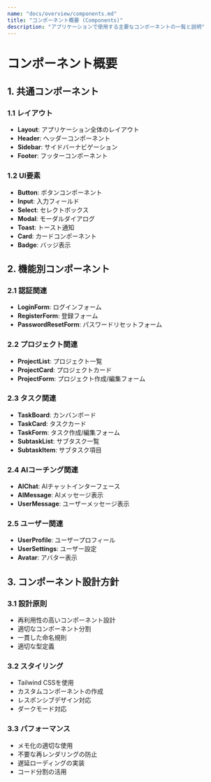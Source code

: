```yaml
---
name: "docs/overview/components.md"
title: "コンポーネント概要 (Components)"
description: "アプリケーションで使用する主要なコンポーネントの一覧と説明"
---
```


# コンポーネント概要

## 1. 共通コンポーネント

### 1.1 レイアウト
- **Layout**: アプリケーション全体のレイアウト
- **Header**: ヘッダーコンポーネント
- **Sidebar**: サイドバーナビゲーション
- **Footer**: フッターコンポーネント

### 1.2 UI要素
- **Button**: ボタンコンポーネント
- **Input**: 入力フィールド
- **Select**: セレクトボックス
- **Modal**: モーダルダイアログ
- **Toast**: トースト通知
- **Card**: カードコンポーネント
- **Badge**: バッジ表示

## 2. 機能別コンポーネント

### 2.1 認証関連
- **LoginForm**: ログインフォーム
- **RegisterForm**: 登録フォーム
- **PasswordResetForm**: パスワードリセットフォーム

### 2.2 プロジェクト関連
- **ProjectList**: プロジェクト一覧
- **ProjectCard**: プロジェクトカード
- **ProjectForm**: プロジェクト作成/編集フォーム

### 2.3 タスク関連
- **TaskBoard**: カンバンボード
- **TaskCard**: タスクカード
- **TaskForm**: タスク作成/編集フォーム
- **SubtaskList**: サブタスク一覧
- **SubtaskItem**: サブタスク項目

### 2.4 AIコーチング関連
- **AIChat**: AIチャットインターフェース
- **AIMessage**: AIメッセージ表示
- **UserMessage**: ユーザーメッセージ表示

### 2.5 ユーザー関連
- **UserProfile**: ユーザープロフィール
- **UserSettings**: ユーザー設定
- **Avatar**: アバター表示

## 3. コンポーネント設計方針

### 3.1 設計原則
- 再利用性の高いコンポーネント設計
- 適切なコンポーネント分割
- 一貫した命名規則
- 適切な型定義

### 3.2 スタイリング
- Tailwind CSSを使用
- カスタムコンポーネントの作成
- レスポンシブデザイン対応
- ダークモード対応

### 3.3 パフォーマンス
- メモ化の適切な使用
- 不要な再レンダリングの防止
- 遅延ローディングの実装
- コード分割の活用
